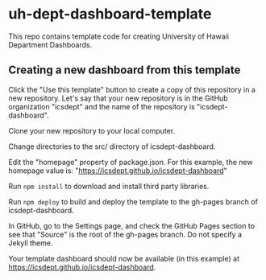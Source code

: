 # uh-dept-dashboard-template

This repo contains template code for creating University of Hawaii Department Dashboards.

## Creating a new dashboard from this template

Click the "Use this template" button to create a copy of this repository in a new repository.  Let's say that your new repository is in the GitHub organization "icsdept" and the name of the repository is "icsdept-dashboard".

Clone your new repository to your local computer.

Change directories to the src/ directory of icsdept-dashboard.

Edit the "homepage" property of package.json. For this example, the new homepage value is: "https://icsdept.github.io/icsdept-dashboard"

Run `npm install` to download and install third party libraries.

Run `npm deploy` to build and deploy the template to the gh-pages branch of icsdept-dashboard.

In GitHub, go to the Settings page, and check the GitHub Pages section to see that "Source" is the root of the gh-pages branch. Do not specify a Jekyll theme.

Your template dashboard should now be available (in this example) at https://icsdept.github.io/icsdept-dashboard.
